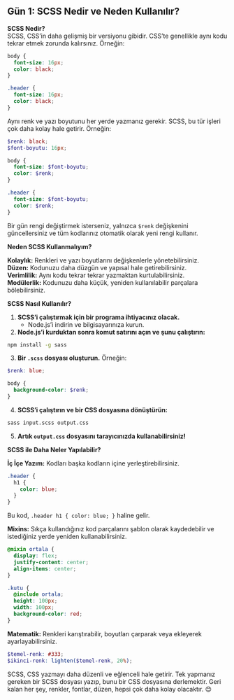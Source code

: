 ## **Gün 1: SCSS Nedir ve Neden Kullanılır?**

**SCSS Nedir?**  
SCSS, CSS’in daha gelişmiş bir versiyonu gibidir. CSS’te genellikle aynı kodu tekrar etmek zorunda kalırsınız. Örneğin:

```css
body {
  font-size: 16px;
  color: black;
}

.header {
  font-size: 16px;
  color: black;
}
```

Aynı renk ve yazı boyutunu her yerde yazmanız gerekir. SCSS, bu tür işleri çok daha kolay hale getirir. Örneğin:

```scss
$renk: black;
$font-boyutu: 16px;

body {
  font-size: $font-boyutu;
  color: $renk;
}

.header {
  font-size: $font-boyutu;
  color: $renk;
}
```

Bir gün rengi değiştirmek isterseniz, yalnızca `$renk` değişkenini güncellersiniz ve tüm kodlarınız otomatik olarak yeni rengi kullanır.

**Neden SCSS Kullanmalıyım?**

**Kolaylık:** Renkleri ve yazı boyutlarını değişkenlerle yönetebilirsiniz.  
**Düzen:** Kodunuzu daha düzgün ve yapısal hale getirebilirsiniz.  
**Verimlilik:** Aynı kodu tekrar tekrar yazmaktan kurtulabilirsiniz.  
**Modülerlik:** Kodunuzu daha küçük, yeniden kullanılabilir parçalara bölebilirsiniz.

**SCSS Nasıl Kullanılır?**

1. **SCSS’i çalıştırmak için bir programa ihtiyacınız olacak.**  
   - Node.js’i indirin ve bilgisayarınıza kurun.  
2. **Node.js’i kurduktan sonra komut satırını açın ve şunu çalıştırın:**

```bash
npm install -g sass
```

3. **Bir `.scss` dosyası oluşturun.** Örneğin:

```scss
$renk: blue;

body {
  background-color: $renk;
}
```

4. **SCSS’i çalıştırın ve bir CSS dosyasına dönüştürün:**

```bash
sass input.scss output.css
```

5. **Artık `output.css` dosyasını tarayıcınızda kullanabilirsiniz!**

**SCSS ile Daha Neler Yapılabilir?**

**İç İçe Yazım:** Kodları başka kodların içine yerleştirebilirsiniz.

```scss
.header {
  h1 {
    color: blue;
  }
}
```

Bu kod, `.header h1 { color: blue; }` haline gelir.

**Mixins:** Sıkça kullandığınız kod parçalarını şablon olarak kaydedebilir ve istediğiniz yerde yeniden kullanabilirsiniz.

```scss
@mixin ortala {
  display: flex;
  justify-content: center;
  align-items: center;
}

.kutu {
  @include ortala;
  height: 100px;
  width: 100px;
  background-color: red;
}
```

**Matematik:** Renkleri karıştırabilir, boyutları çarparak veya ekleyerek ayarlayabilirsiniz.

```scss
$temel-renk: #333;
$ikinci-renk: lighten($temel-renk, 20%);
```

SCSS, CSS yazmayı daha düzenli ve eğlenceli hale getirir. Tek yapmanız gereken bir SCSS dosyası yazıp, bunu bir CSS dosyasına derlemektir. Geri kalan her şey, renkler, fontlar, düzen, hepsi çok daha kolay olacaktır. 😊
